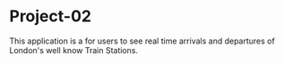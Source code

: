 # Project-02
This application is a for users to see real time arrivals and departures of London's well know Train Stations.
